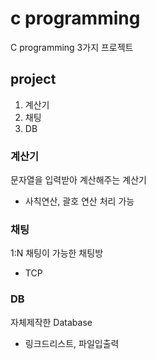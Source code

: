 # c programming

C programming 3가지 프로젝트

## project

1. 계산기
2. 채팅
3. DB

### 계산기

문자열을 입력받아 계산해주는 계산기

- 사칙연산, 괄호 연산 처리 가능

### 채팅

1:N 채팅이 가능한 채팅방

- TCP

### DB

자체제작한 Database

- 링크드리스트, 파일입출력
